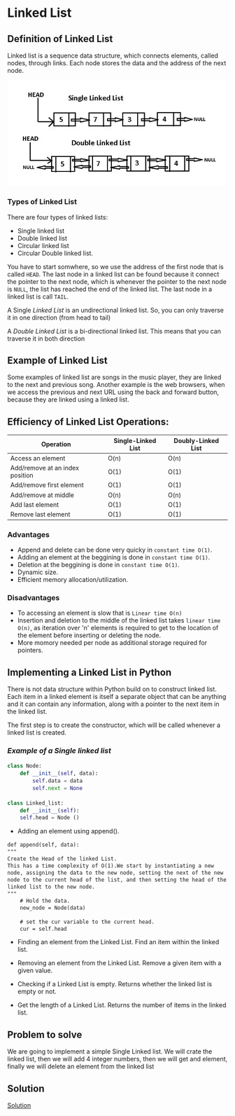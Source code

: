 # **Linked List**

## **Definition of Linked List**

Linked list is a sequence data structure, which connects elements, called nodes, through links. Each node stores the data and the address of the next node. 

![Single and Double Linked List](images/linkedlist_1.png)

### **Types of Linked List** 

There are four types of linked lists:
* Single linked list
* Double linked list
* Circular linked list
* Circular Double linked list. 

You have to start somwhere, so we use the address of the first node that is called `HEAD`. The last node in a linked list can be found because it connect the pointer to the next node, which is whenever the pointer to the next node is `NULL`, the list has reached the end of the linked list. The last node in a linked list is call `TAIL`.

A Single *Linked List* is an undirectional linked list. So, you can only traverse it in one direction (from head to tail)

A *Double Linked List* is a bi-directional linked list. This means that you can traverse it in both direction

## **Example of Linked List** 

Some examples of linked list are songs in the music player, they are linked to the next and previous song. Another example is the web browsers, when we access the previous and next URL using the back and forward button, because they are linked using a linked list. 

## **Efficiency of Linked List Operations:**

| Operation | Single-Linked List | Doubly-Linked List |
| --- | --- | --- |
Access an element | O(n) | O(n)
Add/remove at an index position | O(1) | O(1)
Add/remove first element | O(1) | O(1)
Add/remove at middle | O(n) | O(n)
Add last element | O(1) | O(1)
Remove last element | O(1) | O(1)

### Advantages
* Append and delete can be done very quicky in `constant time O(1)`.
* Adding an element at the beggining is done in `constant time O(1)`. 
* Deletion at the beggining is done in `constant time O(1)`. 
* Dynamic size.
* Efficient memory allocation/utilization.

### Disadvantages
* To accessing an element is slow that is `Linear time O(n)`
* Insertion and deletion to the middle of the linked list takes `linear time O(n)`, as iteration over 'n' elements is required to get to the location of the element before inserting or deleting the node. 
* More momory needed per node as additional storage required for pointers. 

## **Implementing a Linked List in Python**

There is not data structure within Python build on to construct linked list. Each item in a linked element is itself a separate object that can be anything and it can contain any information, along with a pointer to the next item in the linked list. 

The first step is to create the constructor, which will be called whenever a linked list is created. 

### _Example of a Single linked list_

```.py
class Node:
    def __init__(self, data):
        self.data = data
        self.next = None

class Linked_list:
    def __init__(self):
    self.head = Node ()
```

* Adding an element using append().

```
def append(self, data):
"""
Create the Head of the linked List.
This has a time complexity of O(1).We start by instantiating a new node, assigning the data to the new node, setting the next of the new node to the current head of the list, and then setting the head of the linked list to the new node.
"""
    # Hold the data.
    new_node = Node(data)   

    # set the cur variable to the current head.
    cur = self.head 

```

* Finding an element from the Linked List.
Find an item within the linked list.

* Removing an element from the Linked List. 
Remove a given item with a given value.

* Checking if a Linked List is empty. 
Returns whether the linked list is empty or not.

* Get the length of a Linked List. 
Returns the number of items in the linked list.


## **Problem to solve**

We are going to implement a simple Single Linked list. We will crate the linked list, then we will add 4 integer numbers, then we will get and element, finally we will delete an element from the linked list 

## **Solution**

[Solution](linked_list.py)
